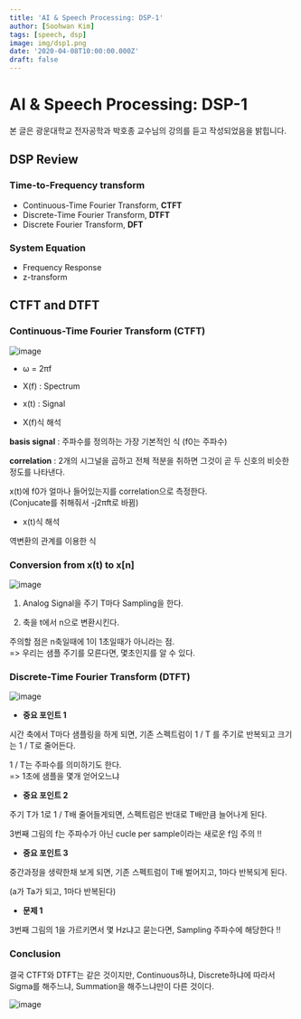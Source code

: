 ```yaml
---
title: 'AI & Speech Processing: DSP-1'
author: [Soohwan Kim]
tags: [speech, dsp]
image: img/dsp1.png
date: '2020-04-08T10:00:00.000Z'
draft: false
---
```


# AI & Speech Processing: DSP-1
  
  
본 글은 광운대학교 전자공학과 박호종 교수님의 강의를 듣고 작성되었음을 밝힙니다.  
  
## DSP Review  
  
### Time-to-Frequency transform

* Continuous-Time Fourier Transform, **CTFT**
* Discrete-Time Fourier Transform, **DTFT**
* Discrete Fourier Transform, **DFT**

### System Equation
  
* Frequency Response
* z-transform
  
## CTFT and DTFT
  
### Continuous-Time Fourier Transform (CTFT)

![image](https://user-images.githubusercontent.com/42150335/78560266-d08f7200-7850-11ea-930a-c4dc16410ccf.png)
  
* ω = 2πf
  
* X(f) : Spectrum
  
* x(t) : Signal
  
* X(f)식 해석  
  
**basis signal**  : 주파수를 정의하는 가장 기본적인 식 (f0는 주파수)  
  
**correlation** : 2개의 시그널을 곱하고 전체 적분을 취하면 그것이 곧 두 신호의 비슷한 정도를 나타낸다.  
  
x(t)에 f0가 얼마나 들어있는지를 correlation으로 측정한다.  
(Conjucate를 취해줘서 -j2πft로 바뀜)  
  
* x(t)식 해석
  
역변환의 관계를 이용한 식
  
### Conversion from x(t) to x[n]

![image](https://user-images.githubusercontent.com/42150335/78560292-ddac6100-7850-11ea-8c23-e7da693d1bfd.png)
  
1. Analog Signal을 주기 T마다 Sampling을 한다.  
  
2. 축을 t에서 n으로 변환시킨다.  
  
주의할 점은 n축일때에 1이 1초일때가 아니라는 점.  
=> 우리는 샘플 주기를 모른다면, 몇초인지를 알 수 있다.  
  
### Discrete-Time Fourier Transform (DTFT)  
  
![image](https://user-images.githubusercontent.com/42150335/78560748-86f35700-7851-11ea-865e-7946c84988a6.png)
  
* **중요 포인트 1**  
  
시간 축에서 T마다 샘플링을 하게 되면, 기존 스펙트럼이 1 / T 를 주기로 반복되고 크기는 1 / T로 줄어든다.  
  
1 / T는 주파수를 의미하기도 한다.  
=> 1초에 샘플을 몇개 얻어오느냐  
  
* **중요 포인트 2**  
  
주기 T가 1로 1 / T배 줄어들게되면, 스펙트럼은 반대로 T배만큼 늘어나게 된다.  
  
3번째 그림의 f는 주파수가 아닌 cucle per sample이라는 새로운 f임 주의 !!  
  
* **중요 포인트 3**

중간과정을 생략한채 보게 되면, 기존 스펙트럼이 T배 벌어지고, 1마다 반복되게 된다.  
  
(a가 Ta가 되고, 1마다 반복된다)
  
* **문제 1**  
  
3번째 그림의 1을 가르키면서 몇 Hz냐고 묻는다면, Sampling 주파수에 해당한다 !!  
  
### Conclusion

결국 CTFT와 DTFT는 같은 것이지만, Continuous하냐, Discrete하냐에 따라서 Sigma를 해주느냐, Summation을 해주느냐만이 다른 것이다.  
  
![image](https://user-images.githubusercontent.com/42150335/78562135-d9ce0e00-7853-11ea-8fa4-64d5969a5a3d.png)  
  





